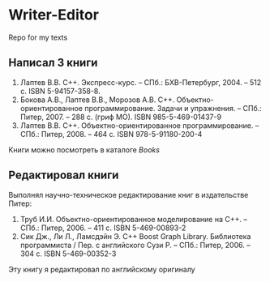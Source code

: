 # Writer-Editor
Repo for my texts

## Написал 3 книги
1. Лаптев В.В. C++. Экспресс-курс. – СПб.: БХВ-Петербург, 2004. – 512 c. ISBN 5-94157-358-8.
2. Бокова А.В., Лаптев В.В., Морозов А.В. С++. Объектно-ориентированное программирование. Задачи и упражнения. – СПб.: Питер, 2007. – 288 с. (гриф МО).
ISBN 985-5-469-01437-9
3. Лаптев В.В. С++. Объектно-ориентированное программирование. – СПб.: Питер, 2008. – 464 с.
ISBN 978-5-91180-200-4

Книги можно посмотреть в каталоге _*Books*_

## Редактировал книги
Выполнял научно-техническое редактирование книг в издательстве Питер:
1. Труб И.И. Объектно-ориентированное моделирование на С++. – СПб.: Питер, 2006. – 411 с. 
ISBN 5-469-00893-2 
2. Сик Дж., Ли Л., Ламсдэйн Э. С++ Boost Graph Library. Библиотека программиста / Пер. с английского Сузи Р. – СПб.: Питер, 2006. – 304 с.
ISBN 5-469-00352-3 

Эту книгу я редактировал по английскому оригиналу
